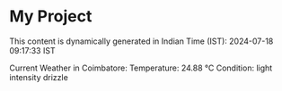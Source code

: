 # My Project

This content is dynamically generated in Indian Time (IST): 2024-07-18 09:17:33 IST


Current Weather in Coimbatore:
Temperature: 24.88 °C
Condition: light intensity drizzle
